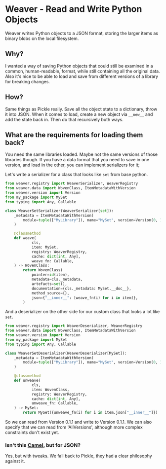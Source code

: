 # Weaver - Read and Write Python Objects

Weaver writes Python objects to a JSON format, storing the larger items as binary blobs on the local filesystem. 

## Why?

I wanted a way of saving Python objects that could still be examined in a common, human-readable, format, while still containing all the original data.
Also it's nice to be able to load and save from different versions of a library for breaking changes.

## How?
Same things as Pickle really. Save all the object state to a dictionary, throw it into JSON. When it comes to load, 
create a new object via `__new__` and add the state back in. Then do that recursively both ways. 

## What are the requirements for loading them back?
You need the same libraries loaded. Maybe not the same versions of those libraries though. If you have a data format 
that you need to save in one version, and load in the other, you can implement serializers for it;

Let's write a serializer for a class that looks like `set` from base python.

```python
from weaver.registry import WeaverSerializer, WeaverRegistry
from weaver.data import WovenClass, ItemMetadataWithVersion
from weaver.version import Version
from my_package import MySet
from typing import Any, Callable

class WeaverSetSerializer(WeaverSerializer[set]):
    _metadata = ItemMetadataWithVersion(
        module=tuple(["MyLibrary"]), name="MySet", version=Version(0, 1, 1)
    )

    @classmethod
    def weave(
            cls,
            item: MySet,
            registry: WeaverRegistry,
            cache: dict[int, Any],
            weave_fn: Callable,
    ) -> WovenClass:
        return WovenClass(
            pointer=id(item),
            metadata=cls._metadata,
            artefacts=set(),
            documentation={cls._metadata: MySet.__doc__},
            method_source={},
            json={"__inner__": [weave_fn(i) for i in item]},
        )
```


And a deserializer on the other side for our custom class that looks a lot like `set`.
```python
from weaver.registry import WeaverDeserializer, WeaverRegistry
from weaver.data import WovenClass, ItemMetadataWithVersion
from weaver.version import Version
from my_package import MySet
from typing import Any, Callable

class WeaverSetDeserializer(WeaverDeserializer[MySet]):
    _metadata = ItemMetadataWithVersion(
        module=tuple(["MyLibrary"]), name="MySet", version=Version(0, 1, 1)
    )

    @classmethod
    def unweave(
            cls,
            item: WovenClass,
            registry: WeaverRegistry,
            cache: dict[int, Any],
            unweave_fn: Callable,
    ) -> MySet:
        return MySet({unweave_fn(i) for i in item.json["__inner__"]})
```

So we can read from Version 0.1.1 and write to Version 0.1.1. We can also specify that we can read from 'AllVersions', although 
more complex constraints don't exist yet.

### Isn't this [Camel](https://github.com/eevee/camel), but for JSON?
Yes, but with tweaks. We fall back to Pickle, they had a clear philosophy against it. 
